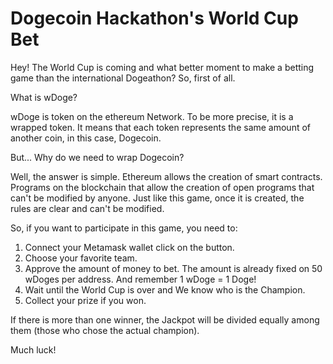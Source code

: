 # Dogecoin Hackathon's World Cup Bet

Hey! The World Cup is coming and what better moment to make a betting game than the international Dogeathon? So, first of all. 

What is wDoge?
  
wDoge is token on the ethereum Network. To be more precise, it is a wrapped token. It means that each token represents the same amount of another coin, in this case, Dogecoin.  

But... Why do we need to wrap Dogecoin? 

Well, the answer is simple. Ethereum allows the creation of smart contracts. Programs on the blockchain that allow the creation of open programs that can&apos;t be modified by anyone.
Just like this game, once it is created, the rules are clear and can&apos;t be modified.
  
  
So, if you want to participate in this game, you need to:
  
1) Connect your Metamask wallet click on the button.
2) Choose your favorite team. 
3) Approve the amount of money to bet. The amount is already fixed on 50 wDoges per address. And remember 1 wDoge = 1 Doge!
4) Wait until the World Cup is over and We know who is the Champion.
5) Collect your prize if you won.

If there is more than one winner, the Jackpot will be divided equally among them (those who chose the actual champion). 
  
  
Much luck!
